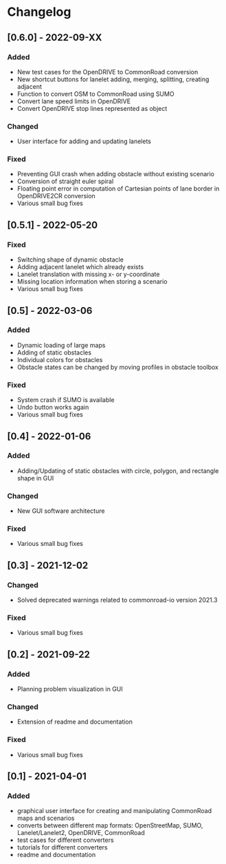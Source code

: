 # Changelog

## [0.6.0] - 2022-09-XX

### Added
- New test cases for the OpenDRIVE to CommonRoad conversion
- New shortcut buttons for lanelet adding, merging, splitting, creating adjacent
- Function to convert OSM to CommonRoad using SUMO
- Convert lane speed limits in OpenDRIVE
- Convert OpenDRIVE stop lines represented as object

### Changed
- User interface for adding and updating lanelets

### Fixed
- Preventing GUI crash when adding obstacle without existing scenario
- Conversion of straight euler spiral 
- Floating point error in computation of Cartesian points of lane border in OpenDRIVE2CR conversion
- Various small bug fixes

## [0.5.1] - 2022-05-20

### Fixed
- Switching shape of dynamic obstacle
- Adding adjacent lanelet which already exists
- Lanelet translation with missing x- or y-coordinate
- Missing location information when storing a scenario
- Various small bug fixes

## [0.5] - 2022-03-06

### Added
- Dynamic loading of large maps
- Adding of static obstacles
- Individual colors for obstacles
- Obstacle states can be changed by moving profiles in obstacle toolbox

### Fixed
- System crash if SUMO is available
- Undo button works again
- Various small bug fixes

## [0.4] - 2022-01-06

### Added
- Adding/Updating of static obstacles with circle, polygon, and rectangle shape in GUI

### Changed
- New GUI software architecture

### Fixed
- Various small bug fixes

## [0.3] - 2021-12-02

### Changed
- Solved deprecated warnings related to commonroad-io version 2021.3

### Fixed
- Various small bug fixes

## [0.2] - 2021-09-22

### Added
- Planning problem visualization in GUI

### Changed
- Extension of readme and documentation

### Fixed
- Various small bug fixes

## [0.1] - 2021-04-01
### Added
- graphical user interface for creating and manipulating CommonRoad maps and scenarios
- converts between different map formats: OpenStreetMap, SUMO, Lanelet/Lanelet2, OpenDRIVE, CommonRoad
- test cases for different converters
- tutorials for different converters
- readme and documentation
